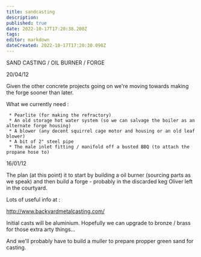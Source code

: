 ```yaml
---
title: sandcasting
description: 
published: true
date: 2022-10-17T17:20:38.200Z
tags: 
editor: markdown
dateCreated: 2022-10-17T17:20:30.098Z
---
```


SAND CASTING / OIL BURNER / FORGE

20/04/12

Given the other concrete projects going on we're moving towards making the forge sooner than later.

What we currently need :

     * Pearlite (for making the refractory)
     * An old storage hot water system (so we can salvage the boiler as an alternate forge housing)
     * A blower (any decent squirrel cage motor and housing or an old leaf blower)
     * A bit of 2" steel pipe
     * The male inlet fitting / manifold off a busted BBQ (to attach the propane hose to)

16/01/12

The plan (at this point) it to start by building a oil burner (sourcing parts as we speak) and then build a forge - probably in the discarded keg Oliver left in the courtyard.

Lots of useful info at :

<http://www.backyardmetalcasting.com/>

Initial casts will be aluminium. Hopefully we can upgrade to bronze / brass for those extra arty things...

And we'll probably have to build a muller to prepare propper green sand for casting.
